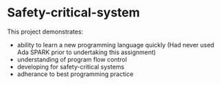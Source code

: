 # Safety-critical-system

This project demonstrates:

* ability to learn a new programming language quickly (Had never used Ada SPARK prior to undertaking this assignment)
* understanding of program flow control
* developing for safety-critical systems
* adherance to best programming practice
